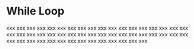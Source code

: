 # While Loop

xxx xxx xxx xxx xxx xxx xxx xxx xxx xxx xxx xxx xxx xxx xxx xxx xxx xxx xxx xxx xxx xxx xxx xxx xxx xxx xxx xxx xxx xxx
xxx xxx xxx xxx xxx xxx xxx xxx xxx xxx xxx xxx xxx xxx xxx xxx xxx xxx xxx xxx 